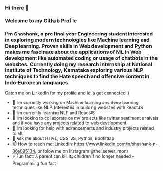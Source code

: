 ### Hi there 👋
### Welcome to my Github Profile
### I'm Shashank, a pre final year Engineering student interested in exploring modern technologies like Machine learning and Deep learning. Proven skills in Web development and Python makes me fascinate about the applications of ML in Web development like automated coding or usage of chatbots in the websites. Currently doing my research internship at National Institute of Technology, Karnataka exploring various NLP techniques to find the Hate speech and offensive content in Indo-European languages.

Catch me on LinkedIn for my profile and let's get connected :)



- 🔭 I’m currently working on Machine learning and deep learning techniques like NLP. Interested in building websites with ReactJS 
- 🌱 I’m currently learning NLP and ReactJS
- 👯 I’m looking to collaborate on my projects like twitter sentiment analysis and if you have any projects related to web development
- 🤔 I’m looking for help with advancements and industry projects related to ML
- 💬 Ask me about HTML, CSS, JS, Python, Bootstrap
- 📫 How to reach me: LinkedIn: https://www.linkedin.com/in/shashank-n-86a095134/ or folow me on Instagram  @the_server_monk
- ⚡ Fun fact:  A parent can kill its children if no longer needed - Programming fun fact

